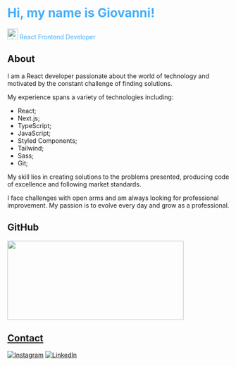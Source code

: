 <h1 style="color: #44AEFB", font-size: 32px>Hi, my name is Giovanni!</h1>

<p style="color: #44AEFB"><img width="24" alt="about" src="https://em-content.zobj.net/thumbs/120/apple/354/technologist-medium-skin-tone_1f9d1-1f3fd-200d-1f4bb.png"> React Frontend Developer</p>

<h2 style="color: #44AEFB, font-size: 24px">About</h2>

I am a React developer passionate about the world of technology and motivated by the constant challenge of finding solutions.

My experience spans a variety of technologies including:

<ul>
  <li>React;</li>
  <li>Next.js;</li>
  <li>TypeScript;</li>
  <li>JavaScript;</li>
  <li>Styled Components;</li>
  <li>Tailwind;</li>
  <li>Sass;</li>
  <li>Git;</li>
</ul>

My skill lies in creating solutions to the problems presented, producing code of excellence and following market standards.

I face challenges with open arms and am always looking for professional improvement. My passion is to evolve every day and grow as a professional.

<h2 style="color: #44AEFB, font-size: 24px">GitHub</h2>

<div align="left">
  <a href="https://github.com/GMarques30">
  <img height="180" width="400" src="https://github-readme-stats.vercel.app/api/top-langs/?username=GMarques30&layout=compact&langs_count=7&theme=radical"/>
</div>

<h2 style="color: #44AEFB, font-size: 24px">Contact</h2>

[![Instagram](https://img.shields.io/badge/Instagram-E4405F?style=for-the-badge&logo=instagram&logoColor=white)](https://www.instagram.com/g.marques30/)
[![LinkedIn](https://img.shields.io/badge/LinkedIn-0077B5?style=for-the-badge&logo=linkedin&logoColor=white)](https://www.linkedin.com/in/gmarques30/)
